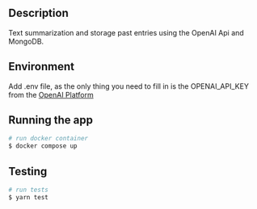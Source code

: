 ## Description
Text summarization and storage past entries using the OpenAI Api and MongoDB.

## Environment

Add .env file, as the only thing you need to fill in is the OPENAI_API_KEY
from the [OpenAI Platform](https://platform.openai.com/account/api-keys)

## Running the app

```bash
# run docker container
$ docker compose up
```

## Testing

```bash
# run tests
$ yarn test
```
